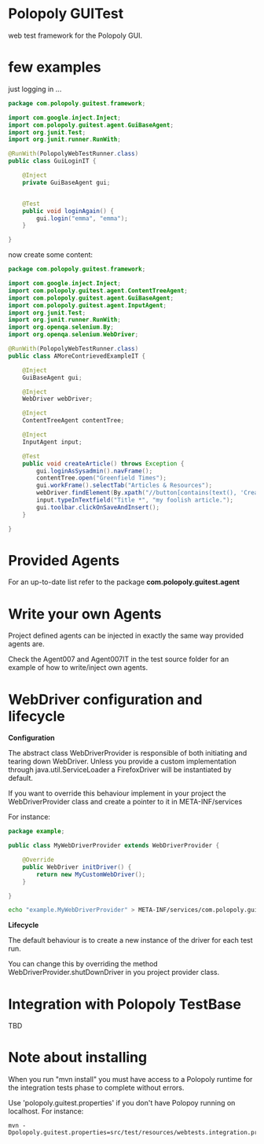 Polopoly GUITest
==============

web test framework for the Polopoly GUI.


few examples
============

just logging in ...


```java
package com.polopoly.guitest.framework;

import com.google.inject.Inject;
import com.polopoly.guitest.agent.GuiBaseAgent;
import org.junit.Test;
import org.junit.runner.RunWith;

@RunWith(PolopolyWebTestRunner.class)
public class GuiLoginIT {

    @Inject
    private GuiBaseAgent gui;


    @Test
    public void loginAgain() {
        gui.login("emma", "emma");
    }

}
```


now create some content:

```java
package com.polopoly.guitest.framework;

import com.google.inject.Inject;
import com.polopoly.guitest.agent.ContentTreeAgent;
import com.polopoly.guitest.agent.GuiBaseAgent;
import com.polopoly.guitest.agent.InputAgent;
import org.junit.Test;
import org.junit.runner.RunWith;
import org.openqa.selenium.By;
import org.openqa.selenium.WebDriver;

@RunWith(PolopolyWebTestRunner.class)
public class AMoreContrievedExampleIT {

    @Inject
    GuiBaseAgent gui;

    @Inject
    WebDriver webDriver;

    @Inject
    ContentTreeAgent contentTree;

    @Inject
    InputAgent input;

    @Test
    public void createArticle() throws Exception {
        gui.loginAsSysadmin().navFrame();
        contentTree.open("Greenfield Times");
        gui.workFrame().selectTab("Articles & Resources");
        webDriver.findElement(By.xpath("//button[contains(text(), 'Create')]")).click();
        input.typeInTextfield("Title *", "my foolish article.");
        gui.toolbar.clickOnSaveAndInsert();
    }

}
```    

Provided Agents
=============

For an up-to-date list refer to the package __com.polopoly.guitest.agent__

Write your own Agents
==================

Project defined agents can be injected in exactly the same way provided agents are.

Check the Agent007 and Agent007IT in the test source folder for an example of how to write/inject own agents.


WebDriver configuration and lifecycle
===================

**Configuration**

The abstract class WebDriverProvider is responsible of both initiating and tearing down WebDriver.
Unless you provide a custom implementation through java.util.ServiceLoader a FirefoxDriver will be instantiated by default.

If you want to override this behaviour implement in your project the WebDriverProvider class and create a pointer to it in META-INF/services

For instance:

```java
package example;

public class MyWebDriverProvider extends WebDriverProvider {

    @Override
    public WebDriver initDriver() {
        return new MyCustomWebDriver();
    }

}
```


```bash
echo "example.MyWebDriverProvider" > META-INF/services/com.polopoly.guitest.provider.WebDriverProvider
```


**Lifecycle**

The default behaviour is to create a new instance of the driver for each test run.

You can change this by overriding the method WebDriverProvider.shutDownDriver in you project provider class.




Integration with Polopoly TestBase
============================

TBD


Note about installing
=====================

When you run "mvn install" you must have access to a Polopoly runtime for the integration tests phase to complete without errors.

Use 'polopoly.guitest.properties' if you don't have Polopoy running on localhost. For instance:

    mvn -Dpolopoly.guitest.properties=src/test/resources/webtests.integration.properties 


